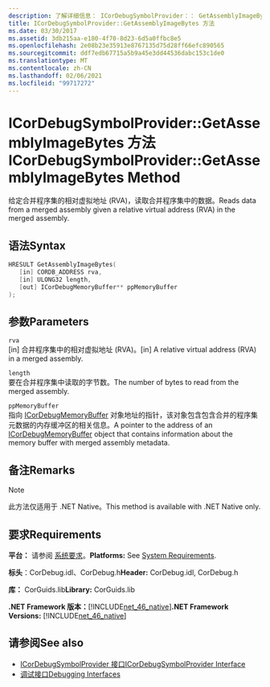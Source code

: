 ```yaml
---
description: 了解详细信息： ICorDebugSymbolProvider：： GetAssemblyImageBytes 方法
title: ICorDebugSymbolProvider::GetAssemblyImageBytes 方法
ms.date: 03/30/2017
ms.assetid: 3db215aa-e180-4f70-8d23-6d5a0ffbc8e5
ms.openlocfilehash: 2e08b23e35913e8767135d75d28ff66efc890565
ms.sourcegitcommit: ddf7edb67715a5b9a45e3dd44536dabc153c1de0
ms.translationtype: MT
ms.contentlocale: zh-CN
ms.lasthandoff: 02/06/2021
ms.locfileid: "99717272"
---
```

# <a name="icordebugsymbolprovidergetassemblyimagebytes-method"></a><span data-ttu-id="db616-103">ICorDebugSymbolProvider::GetAssemblyImageBytes 方法</span><span class="sxs-lookup"><span data-stu-id="db616-103">ICorDebugSymbolProvider::GetAssemblyImageBytes Method</span></span>

<span data-ttu-id="db616-104">给定合并程序集的相对虚拟地址 (RVA)，读取合并程序集中的数据。</span><span class="sxs-lookup"><span data-stu-id="db616-104">Reads data from a merged assembly given a relative virtual address (RVA) in the merged assembly.</span></span>  
  
## <a name="syntax"></a><span data-ttu-id="db616-105">语法</span><span class="sxs-lookup"><span data-stu-id="db616-105">Syntax</span></span>  
  
```cpp  
HRESULT GetAssemblyImageBytes(  
   [in] CORDB_ADDRESS rva,
   [in] ULONG32 length,
   [out] ICorDebugMemoryBuffer** ppMemoryBuffer  
);  
```  
  
## <a name="parameters"></a><span data-ttu-id="db616-106">参数</span><span class="sxs-lookup"><span data-stu-id="db616-106">Parameters</span></span>  

 `rva`  
 <span data-ttu-id="db616-107">[in] 合并程序集中的相对虚拟地址 (RVA)。</span><span class="sxs-lookup"><span data-stu-id="db616-107">[in] A relative virtual address (RVA) in a merged assembly.</span></span>  
  
 `length`  
 <span data-ttu-id="db616-108">要在合并程序集中读取的字节数。</span><span class="sxs-lookup"><span data-stu-id="db616-108">The number of bytes to read from the merged assembly.</span></span>  
  
 `ppMemoryBuffer`  
 <span data-ttu-id="db616-109">指向 [ICorDebugMemoryBuffer](icordebugmemorybuffer-interface.md) 对象地址的指针，该对象包含包含合并的程序集元数据的内存缓冲区的相关信息。</span><span class="sxs-lookup"><span data-stu-id="db616-109">A pointer to the address of an [ICorDebugMemoryBuffer](icordebugmemorybuffer-interface.md) object that contains information about the memory buffer with merged assembly metadata.</span></span>  
  
## <a name="remarks"></a><span data-ttu-id="db616-110">备注</span><span class="sxs-lookup"><span data-stu-id="db616-110">Remarks</span></span>  
  
> [!NOTE]
> <span data-ttu-id="db616-111">此方法仅适用于 .NET Native。</span><span class="sxs-lookup"><span data-stu-id="db616-111">This method is available with .NET Native only.</span></span>  
  
## <a name="requirements"></a><span data-ttu-id="db616-112">要求</span><span class="sxs-lookup"><span data-stu-id="db616-112">Requirements</span></span>  

 <span data-ttu-id="db616-113">**平台：** 请参阅 [系统要求](../../get-started/system-requirements.md)。</span><span class="sxs-lookup"><span data-stu-id="db616-113">**Platforms:** See [System Requirements](../../get-started/system-requirements.md).</span></span>  
  
 <span data-ttu-id="db616-114">**标头**：CorDebug.idl、CorDebug.h</span><span class="sxs-lookup"><span data-stu-id="db616-114">**Header:** CorDebug.idl, CorDebug.h</span></span>  
  
 <span data-ttu-id="db616-115">**库：** CorGuids.lib</span><span class="sxs-lookup"><span data-stu-id="db616-115">**Library:** CorGuids.lib</span></span>  
  
 <span data-ttu-id="db616-116">**.NET Framework 版本：**[!INCLUDE[net_46_native](../../../../includes/net-46-native-md.md)]</span><span class="sxs-lookup"><span data-stu-id="db616-116">**.NET Framework Versions:** [!INCLUDE[net_46_native](../../../../includes/net-46-native-md.md)]</span></span>  
  
## <a name="see-also"></a><span data-ttu-id="db616-117">请参阅</span><span class="sxs-lookup"><span data-stu-id="db616-117">See also</span></span>

- [<span data-ttu-id="db616-118">ICorDebugSymbolProvider 接口</span><span class="sxs-lookup"><span data-stu-id="db616-118">ICorDebugSymbolProvider Interface</span></span>](icordebugsymbolprovider-interface.md)
- [<span data-ttu-id="db616-119">调试接口</span><span class="sxs-lookup"><span data-stu-id="db616-119">Debugging Interfaces</span></span>](debugging-interfaces.md)
